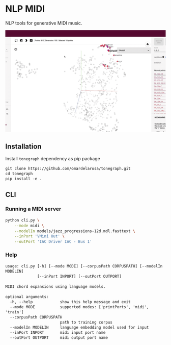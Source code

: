 # NLP MIDI

NLP tools for generative MIDI music.

![jazz space](docs/jazz-space.gif)

## Installation

Install `tonegraph` dependency as pip package

```
git clone https://github.com/omardelarosa/tonegraph.git
cd tonegraph
pip install -e .
```

## CLI

### Running a MIDI server

```bash
python cli.py \
    --mode midi \
    --modelIn models/jazz_progressions-12d.mdl.fasttext \
    --inPort 'VMini Out' \
    --outPort 'IAC Driver IAC - Bus 1'
```

### Help

```
usage: cli.py [-h] [--mode MODE] [--corpusPath CORPUSPATH] [--modelIn MODELIN]
              [--inPort INPORT] [--outPort OUTPORT]

MIDI chord expansions using language models.

optional arguments:
  -h, --help            show this help message and exit
  --mode MODE           supported modes: ['printPorts', 'midi', 'train']
  --corpusPath CORPUSPATH
                        path to training corpus
  --modelIn MODELIN     language embedding model used for input
  --inPort INPORT       midi input port name
  --outPort OUTPORT     midi output port name
```
